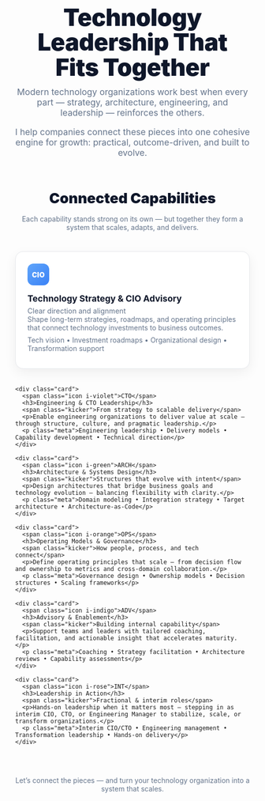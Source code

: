 <style>
:root {
  --text:#0f172a;
  --muted:#64748b;
  --border:#e5e7eb;
  --card:#ffffff;
  --shadow:0 8px 24px rgba(2,6,23,.06);
  --radius:16px;
  --blue:#60a5fa;
  --violet:#a78bfa;
  --green:#34d399;
  --orange:#fb923c;
  --indigo:#818cf8;
  --rose:#f472b6;
}

.wrap {
  max-width: 1100px;
  margin: 0 auto;
  padding: 48px 14px 64px;
}

.hero {
  text-align: center;
  margin: 18px 0 60px;
}

.hero h1 {
  margin: 0 0 14px;
  font-size: clamp(36px, 5vw, 56px);
  line-height: 1.05;
  color: var(--text);
  font-weight: 900;
  letter-spacing: -0.01em;
}

.hero p {
  margin: 0 auto 18px;
  max-width: 720px;
  color: var(--muted);
  font-size: 1.1rem;
}

.h2 {
  text-align: center;
  margin: 64px 0 16px;
  font-size: 1.8rem;
  color: var(--text);
  font-weight: 900;
}

.sub {
  text-align: center;
  color: var(--muted);
  margin: 0 auto 40px;
  max-width: 720px;
}

.grid {
  display: grid;
  grid-template-columns: repeat(auto-fit, minmax(280px, 1fr));
  gap: 20px;
}

.card {
  background: var(--card);
  border: 1px solid var(--border);
  border-radius: var(--radius);
  box-shadow: var(--shadow);
  padding: 24px;
  transition: transform .15s ease, box-shadow .15s ease;
}

.card:hover {
  transform: translateY(-3px);
  box-shadow: 0 10px 28px rgba(2,6,23,.09);
}

.card h3 {
  margin: 10px 0 6px;
  font-size: 1.1rem;
  color: var(--text);
}

.card p {
  margin: 0 0 8px;
  color: var(--muted);
}

.icon {
  width: 44px;
  height: 44px;
  border-radius: 12px;
  display: inline-flex;
  align-items: center;
  justify-content: center;
  font-weight: 900;
  color: white;
  letter-spacing: .02em;
  margin-bottom: 6px;
}

.i-blue { background: linear-gradient(135deg, var(--blue), #3b82f6); }
.i-violet { background: linear-gradient(135deg, var(--violet), #8b5cf6); }
.i-green { background: linear-gradient(135deg, var(--green), #10b981); }
.i-orange { background: linear-gradient(135deg, var(--orange), #f97316); }
.i-indigo { background: linear-gradient(135deg, var(--indigo), #6366f1); }
.i-rose { background: linear-gradient(135deg, var(--rose), #ec4899); }

.kicker {
  display: block;
  color: var(--muted);
  font-size: .9rem;
  margin-top: 2px;
}
</style>

<div class="wrap">

  <section class="hero">
    <h1>Technology Leadership That Fits Together</h1>
    <p>Modern technology organizations work best when every part — strategy, architecture, engineering, and leadership — reinforces the others.</p>
    <p style="color:var(--muted)">I help companies connect these pieces into one cohesive engine for growth: practical, outcome-driven, and built to evolve.</p>
  </section>

  <h2 class="h2">Connected Capabilities</h2>
  <p class="sub">Each capability stands strong on its own — but together they form a system that scales, adapts, and delivers.</p>

  <div class="grid">
    <div class="card">
      <span class="icon i-blue">CIO</span>
      <h3>Technology Strategy & CIO Advisory</h3>
      <span class="kicker">Clear direction and alignment</span>
      <p>Shape long-term strategies, roadmaps, and operating principles that connect technology investments to business outcomes.</p>
      <p class="meta">Tech vision • Investment roadmaps • Organizational design • Transformation support</p>
    </div>

    <div class="card">
      <span class="icon i-violet">CTO</span>
      <h3>Engineering & CTO Leadership</h3>
      <span class="kicker">From strategy to scalable delivery</span>
      <p>Enable engineering organizations to deliver value at scale — through structure, culture, and pragmatic leadership.</p>
      <p class="meta">Engineering leadership • Delivery models • Capability development • Technical direction</p>
    </div>

    <div class="card">
      <span class="icon i-green">ARCH</span>
      <h3>Architecture & Systems Design</h3>
      <span class="kicker">Structures that evolve with intent</span>
      <p>Design architectures that bridge business goals and technology evolution — balancing flexibility with clarity.</p>
      <p class="meta">Domain modeling • Integration strategy • Target architecture • Architecture-as-Code</p>
    </div>

    <div class="card">
      <span class="icon i-orange">OPS</span>
      <h3>Operating Models & Governance</h3>
      <span class="kicker">How people, process, and tech connect</span>
      <p>Define operating principles that scale — from decision flow and ownership to metrics and cross-domain collaboration.</p>
      <p class="meta">Governance design • Ownership models • Decision structures • Scaling frameworks</p>
    </div>

    <div class="card">
      <span class="icon i-indigo">ADV</span>
      <h3>Advisory & Enablement</h3>
      <span class="kicker">Building internal capability</span>
      <p>Support teams and leaders with tailored coaching, facilitation, and actionable insight that accelerates maturity.</p>
      <p class="meta">Coaching • Strategy facilitation • Architecture reviews • Capability assessments</p>
    </div>

    <div class="card">
      <span class="icon i-rose">INT</span>
      <h3>Leadership in Action</h3>
      <span class="kicker">Fractional & interim roles</span>
      <p>Hands-on leadership when it matters most — stepping in as interim CIO, CTO, or Engineering Manager to stabilize, scale, or transform organizations.</p>
      <p class="meta">Interim CIO/CTO • Engineering management • Transformation leadership • Hands-on delivery</p>
    </div>
  </div>

  <p class="sub" style="margin-top:48px;">Let’s connect the pieces — and turn your technology organization into a system that scales.</p>
</div>